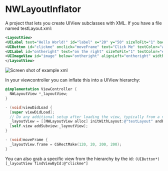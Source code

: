 # NWLayoutInflator

A project that lets you create UIView subclasses with XML. If you have a file named testLayout.xml:

```xml
<LayoutView>
<UILabel text="Hello World!" id="label" x="20" y="50" sizeToFit="1" backgroundColor="#FFE0A0" />
<UIButton id="clickme" onclick="moveFrame" text="Click Me" textColor="white" cornerRadius="5" below="label" alignLeft="label" sizeToFit="1" backgroundColor="#40FF0000" marginTop="5" borderColor="black" borderWidth="1" />
<UILabel id="ontheright" text="on the right" sizeToFit="1" textColor="#D030A0" toRightOf="clickme" alignTop="clickme" marginLeft="10" />
<UIImageView id="image" below="ontheright" alignLeft="ontheright" width="50" height="50" imageNamed="camera_button_blue" />
</LayoutView>
```

![Screen shot of example xml](https://github.com/nickwah/NWLayoutInflator/blob/master/testLayoutExample.png)

In your viewcontroller you can inflate this into a UIView hierarchy:

```objective-c
@implementation ViewController {
  NWLayoutView *_layoutView;
}

- (void)viewDidLoad {
  [super viewDidLoad];
  // Do any additional setup after loading the view, typically from a nib.
  _layoutView = [[NWLayoutView alloc] initWithLayout:@"testLayout" andFrame:self.view.bounds andDelegate:self];
  [self.view addSubview:_layoutView];
}

- (void)moveFrame {
  _layoutView.frame = CGRectMake(120, 20, 200, 200);
}
```

You can also grab a specific view from the hierarchy by the id: `(UIButton*)[_layoutView findViewById:@"clickme"]`

